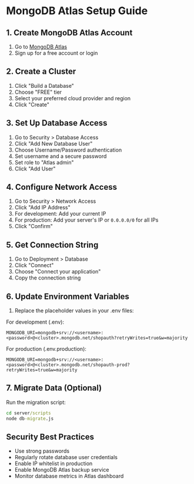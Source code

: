 # MongoDB Atlas Setup Guide

## 1. Create MongoDB Atlas Account
1. Go to [MongoDB Atlas](https://www.mongodb.com/cloud/atlas)
2. Sign up for a free account or login

## 2. Create a Cluster
1. Click "Build a Database"
2. Choose "FREE" tier
3. Select your preferred cloud provider and region
4. Click "Create"

## 3. Set Up Database Access
1. Go to Security > Database Access
2. Click "Add New Database User"
3. Choose Username/Password authentication
4. Set username and a secure password
5. Set role to "Atlas admin"
6. Click "Add User"

## 4. Configure Network Access
1. Go to Security > Network Access
2. Click "Add IP Address"
3. For development: Add your current IP
4. For production: Add your server's IP or `0.0.0.0/0` for all IPs
5. Click "Confirm"

## 5. Get Connection String
1. Go to Deployment > Database
2. Click "Connect"
3. Choose "Connect your application"
4. Copy the connection string

## 6. Update Environment Variables
1. Replace the placeholder values in your .env files:

For development (.env):
```
MONGODB_URI=mongodb+srv://<username>:<password>@<cluster>.mongodb.net/shopauth?retryWrites=true&w=majority
```

For production (.env.production):
```
MONGODB_URI=mongodb+srv://<username>:<password>@<cluster>.mongodb.net/shopauth-prod?retryWrites=true&w=majority
```

## 7. Migrate Data (Optional)
Run the migration script:
```cmd
cd server/scripts
node db-migrate.js
```

## Security Best Practices
- Use strong passwords
- Regularly rotate database user credentials
- Enable IP whitelist in production
- Enable MongoDB Atlas backup service
- Monitor database metrics in Atlas dashboard
